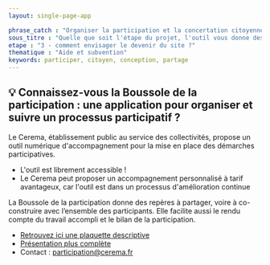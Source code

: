 ```yaml
---
layout: single-page-app

phrase_catch : "Organiser la participation et la concertation citoyenne pour mon projet avec la Boussole de la participation"
sous_titre : "Quelle que soit l'étape du projet, l'outil vous donne des pistes à suivre et vous permet d'évaluer votre démarche."
etape : "3 - comment envisager le devenir du site ?"
thematique : "Aide et subvention"
keywords: participer, citoyen, conception, partage
---
```


## 💡 Connaissez-vous la Boussole de la participation : une application pour organiser et suivre un processus participatif ?

  Le Cerema, établissement public au service des collectivités, propose un outil numérique d'accompagnement pour la mise en place des démarches participatives.

  * L'outil est librement accessible !
  * Le Cerema peut proposer un accompagnement personnalisé à tarif avantageux, car l'outil est dans un processus d'amélioration continue

  La Boussole de la participation donne des repères à partager, voire à co-construire avec l’ensemble des participants. Elle facilite aussi le rendu compte du travail accompli et le bilan de la participation.

  - [Retrouvez ici une plaquette descriptive](https://www.cerema.fr/system/files/documents/2020/09/cerema_boussole_vf-5.pdf)
  - [Présentation plus complète](https://www.cerema.fr/fr/actualites/boussole-participation-application-organiser-suivre)
  - Contact : participation@cerema.fr

